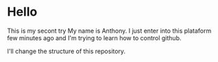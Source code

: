 # Hello
This is my secont try
My name is Anthony. I just enter into this plataform few minutes ago and
I'm trying to learn how to control github.

I'll change the structure of this repository.
